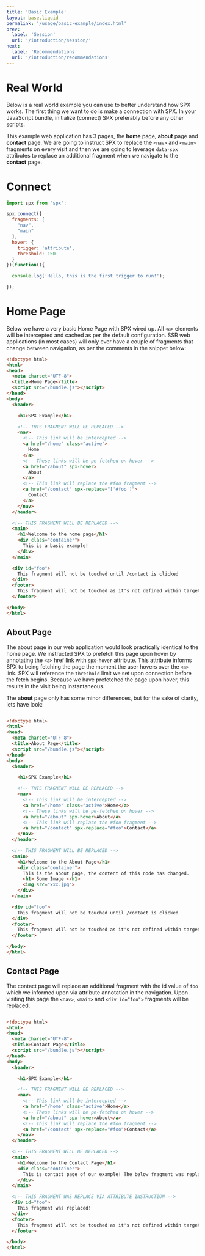 ```yaml
---
title: 'Basic Example'
layout: base.liquid
permalink: '/usage/basic-example/index.html'
prev:
  label: 'Session'
  uri: '/introduction/session/'
next:
  label: 'Recommendations'
  uri: '/introduction/recommendations'
---
```


# Real World

Below is a real world example you can use to better understand how SPX works. The first thing we want to do is make a connection with SPX. In your JavaScript bundle, initialize (connect) SPX preferably before any other scripts.

This example web application has 3 pages, the **home** page, **about** page and **contact** page. We are going to instruct SPX to replace the `<nav>` and `<main>` fragments on every visit and then we are going to leverage `data-spx` attributes to replace an additional fragment when we navigate to the **contact** page.

# Connect

<!-- prettier-ignore -->
```js
import spx from 'spx';

spx.connect({
  fragments: [
    "nav",
    "main"
  ],
  hover: {
    trigger: 'attribute',
    threshold: 150
  }
})(function(){

  console.log('Hello, this is the first trigger to run!');

});
```

# Home Page

Below we have a very basic Home Page with SPX wired up. All `<a>` elements will be intercepted and cached as per the default configuration. SSR web applications (in most cases) will only ever have a couple of fragments that change between navigation, as per the comments in the snippet below:

<!-- prettier-ignore -->
```html
<!doctype html>
<html>
<head>
  <meta charset="UTF-8">
  <title>Home Page</title>
  <script src="/bundle.js"></script>
</head>
<body>
  <header>

    <h1>SPX Example</h1>

    <!-- THIS FRAGMENT WILL BE REPLACED -->
    <nav>
      <!-- This link will be intercepted -->
      <a href="/home" class="active">
        Home
      </a>
      <!-- These links will be pe-fetched on hover -->
      <a href="/about" spx-hover>
        About
      </a>
      <!-- This link will replace the #foo fragment -->
      <a href="/contact" spx-replace="['#foo']">
        Contact
      </a>
    </nav>
  </header>

  <!-- THIS FRAGMENT WILL BE REPLACED -->
  <main>
    <h1>Welcome to the home page</h1>
    <div class="container">
      This is a basic example!
    </div>
  </main>

  <div id="foo">
    This fragment will not be touched until /contact is clicked
  </div>
  <footer>
    This fragment will not be touched as it's not defined within targets.
  </footer>

</body>
</html>

```

## About Page

The about page in our web application would look practically identical to the home page. We instructed SPX to prefetch this page upon hover by annotating the `<a>` href link with `spx-hover` attribute. This attribute informs SPX to being fetching the page the moment the user hovers over the `<a>` link. SPX will reference the `threshold` limit we set upon connection before the fetch begins. Because we have prefetched the page upon hover, this results in the visit being instantaneous.

The **about** page only has some minor differences, but for the sake of clarity, lets have look:

<!-- prettier-ignore -->
```html

<!doctype html>
<html>
<head>
  <meta charset="UTF-8">
  <title>About Page</title>
  <script src="/bundle.js"></script>
</head>
<body>
  <header>

    <h1>SPX Example</h1>

    <!-- THIS FRAGMENT WILL BE REPLACED -->
    <nav>
      <!-- This link will be intercepted -->
      <a href="/home" class="active">Home</a>
      <!-- These links will be pe-fetched on hover -->
      <a href="/about" spx-hover>About</a>
      <!-- This link will replace the #foo fragment -->
      <a href="/contact" spx-replace="#foo">Contact</a>
    </nav>
  </header>

  <!-- THIS FRAGMENT WILL BE REPLACED -->
  <main>
    <h1>Welcome to the About Page</h1>
    <div class="container">
      This is the about page, the content of this node has changed.
      <h1> Some Image </h1>
      <img src="xxx.jpg">
    </div>
  </main>

  <div id="foo">
    This fragment will not be touched until /contact is clicked
  </div>
  <footer>
    This fragment will not be touched as it's not defined within targets.
  </footer>

</body>
</html>
```

## Contact Page

The contact page will replace an additional fragment with the id value of `foo` which we informed upon via attribute annotation in the navigation. Upon visiting this page the `<nav>`, `<main>` and `<div id="foo">` fragments will be replaced.

<!-- prettier-ignore -->
```html

<!doctype html>
<html>
<head>
  <meta charset="UTF-8">
  <title>Contact Page</title>
  <script src="/bundle.js"></script>
</head>
<body>
  <header>

    <h1>SPX Example</h1>

    <!-- THIS FRAGMENT WILL BE REPLACED -->
    <nav>
      <!-- This link will be intercepted -->
      <a href="/home" class="active">Home</a>
      <!-- These links will be pe-fetched on hover -->
      <a href="/about" spx-hover>About</a>
      <!-- This link will replace the #foo fragment -->
      <a href="/contact" spx-replace="#foo">Contact</a>
    </nav>
  </header>

  <!-- THIS FRAGMENT WILL BE REPLACED -->
  <main>
    <h1>Welcome to the Contact Page</h1>
    <div class="container">
      This is contact page of our example! The below fragment was replaced too!
    </div>
  </main>

  <!-- THIS FRAGMENT WAS REPLACE VIA ATTRIBUTE INSTRUCTION -->
  <div id="foo">
    This fragment was replaced!
  </div>
  <footer>
    This fragment will not be touched as it's not defined within targets.
  </footer>

</body>
</html>
```
